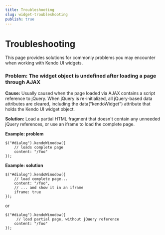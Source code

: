 ```yaml
---
title: Troubleshooting
slug: widget-troubleshooting
publish: true
---
```


# Troubleshooting

This page provides solutions for commonly problems you may encounter when working with Kendo UI widgets.

### Problem: The widget object is undefined after loading a page through AJAX

**Cause:** Usually caused when the page loaded via AJAX contains a script reference to jQuery. When jQuery is re-initialized, all jQuery-based data attributes are cleared, including the data("kendoWidget") attribute that holds the Kendo UI widget object.

**Solution:** Load a partial HTML fragment that doesn't contain any unneeded jQuery references, or use an iframe to load the complete page.

**Example: problem**

    $("#dialog").kendoWinodow({
        // loads complete page
        content: "/foo"
    });

**Example: solution**

    $("#dialog").kendoWinodow({
        // load complete page...
        content: "/foo",
        // ... and show it in an iframe
        iframe: true
    });

or

    $("#dialog").kendoWinodow({
         // load partial page, without jQuery reference
        content: "/foo"
    });
